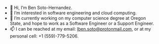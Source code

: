 - 👋 Hi, I’m Ben Soto-Hernandez.
- 👀 I’m interested in software engineering and cloud computing.
- 🌱 I’m currently working on my computer science degree at Oregon State, and hope to work as a Software Engineer or a Support Engineer.
- 📫 I can be reached at my email: lben.soto@protonmail.com, or at my personal cell: +1 (559)-779-5206.

<!---
sbe-n/sbe-n is a ✨ special ✨ repository because its `README.md` (this file) appears on your GitHub profile.
You can click the Preview link to take a look at your changes.
--->
